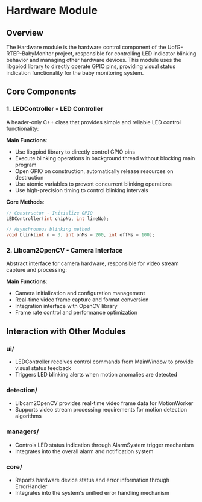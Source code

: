 # Hardware Module

## Overview

The Hardware module is the hardware control component of the UofG-RTEP-BabyMonitor project, responsible for controlling LED indicator blinking behavior and managing other hardware devices. This module uses the libgpiod library to directly operate GPIO pins, providing visual status indication functionality for the baby monitoring system.

## Core Components

### 1. LEDController - LED Controller

A header-only C++ class that provides simple and reliable LED control functionality:

**Main Functions**:
- Use libgpiod library to directly control GPIO pins
- Execute blinking operations in background thread without blocking main program
- Open GPIO on construction, automatically release resources on destruction
- Use atomic variables to prevent concurrent blinking operations
- Use high-precision timing to control blinking intervals

**Core Methods**:
```cpp
// Constructor - Initialize GPIO
LEDController(int chipNo, int lineNo);

// Asynchronous blinking method
void blink(int n = 3, int onMs = 200, int offMs = 100);
```

### 2. Libcam2OpenCV - Camera Interface

Abstract interface for camera hardware, responsible for video stream capture and processing:

**Main Functions**:
- Camera initialization and configuration management
- Real-time video frame capture and format conversion
- Integration interface with OpenCV library
- Frame rate control and performance optimization

## Interaction with Other Modules

### ui/
- LEDController receives control commands from MainWindow to provide visual status feedback
- Triggers LED blinking alerts when motion anomalies are detected

### detection/
- Libcam2OpenCV provides real-time video frame data for MotionWorker
- Supports video stream processing requirements for motion detection algorithms

### managers/
- Controls LED status indication through AlarmSystem trigger mechanism
- Integrates into the overall alarm and notification system

### core/
- Reports hardware device status and error information through ErrorHandler
- Integrates into the system's unified error handling mechanism



